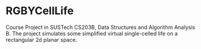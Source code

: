 # RGBYCellLife
Course Project in SUSTech CS203B, Data Structures and Algorithm Analysis B.
The project simulates some simplified virtual single-celled life on a rectangular 2d planar space.

